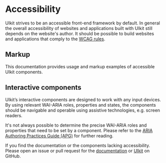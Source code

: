 # Accessibility

UIkit strives to be an accessible front-end framework by default. In general the overall accessibility of websites and applications built with UIkit still depends on the website's author. It should be possible to build websites and applications that comply to the [WCAG rules](https://www.w3.org/TR/WCAG/).

## Markup

This documentation provides usage and markup examples of accessible UIkit components.

## Interactive components

UIkit’s interactive components are designed to work with any input devices. By using relevant WAI-ARIA roles, properties and states, the components should be navigable and operable using assistive technologies, e.g. screen readers.

It's not always possible to determine the precise WAI-ARIA roles and properties that need to be set by a component. Please refer to the [ARIA Authoring Practices Guide (APG)](https://www.w3.org/WAI/ARIA/apg/) for further reading.

If you find the documentation or the components lacking accessibility. Please open an issue or pull request for the [documentation](https://github.com/uikit/uikit-site) or [UIkit](https://github.com/uikit/uikit) on GitHub.
